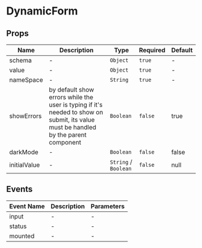# DynamicForm

## Props

<!-- @vuese:DynamicForm:props:start -->
|Name|Description|Type|Required|Default|
|---|---|---|---|---|
|schema|-|`Object`|`true`|-|
|value|-|`Object`|`true`|-|
|nameSpace|-|`String`|`true`|-|
|showErrors|by default show errors while the user is typing if it's needed to show on submit, its value must be handled by the parent component|`Boolean`|`false`|true|
|darkMode|-|`Boolean`|`false`|false|
|initialValue|-|`String` /  `Boolean`|`false`|null|

<!-- @vuese:DynamicForm:props:end -->


## Events

<!-- @vuese:DynamicForm:events:start -->
|Event Name|Description|Parameters|
|---|---|---|
|input|-|-|
|status|-|-|
|mounted|-|-|

<!-- @vuese:DynamicForm:events:end -->


